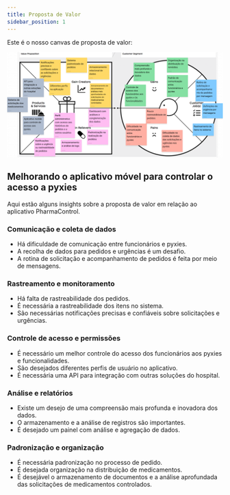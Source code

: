 ```yaml
---
title: Proposta de Valor
sidebar_position: 1
---
```


Este é o nosso canvas de proposta de valor:

![Canvas de proposta de valor](../../../static/img/sprint-1/value-proposition.png)

## Melhorando o aplicativo móvel para controlar o acesso a pyxies

Aqui estão alguns insights sobre a proposta de valor em relação ao aplicativo PharmaControl.

### Comunicação e coleta de dados

- Há dificuldade de comunicação entre funcionários e pyxies.
- A recolha de dados para pedidos e urgências é um desafio.
- A rotina de solicitação e acompanhamento de pedidos é feita por meio de mensagens.

### Rastreamento e monitoramento

- Há falta de rastreabilidade dos pedidos.
- É necessária a rastreabilidade dos itens no sistema.
- São necessárias notificações precisas e confiáveis sobre solicitações e urgências.

### Controle de acesso e permissões

- É necessário um melhor controle do acesso dos funcionários aos pyxies e funcionalidades.
- São desejados diferentes perfis de usuário no aplicativo.
- É necessária uma API para integração com outras soluções do hospital.

### Análise e relatórios

- Existe um desejo de uma compreensão mais profunda e inovadora dos dados.
- O armazenamento e a análise de registros são importantes.
- É desejado um painel com análise e agregação de dados.

### Padronização e organização

- É necessária padronização no processo de pedido.
- É desejada organização na distribuição de medicamentos.
- É desejável o armazenamento de documentos e a análise aprofundada das solicitações de medicamentos controlados.
